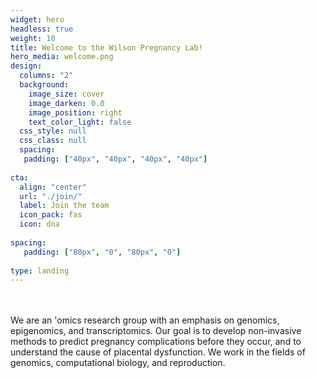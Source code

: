 ```yaml
---
widget: hero
headless: true
weight: 10
title: Welcome to the Wilson Pregnancy Lab!
hero_media: welcome.png
design:
  columns: "2"
  background:
    image_size: cover
    image_darken: 0.0
    image_position: right
    text_color_light: false
  css_style: null
  css_class: null
  spacing:
   padding: ["40px", "40px", "40px", "40px"]
  
cta:
  align: "center"
  url: "./join/"
  label: Join the team
  icon_pack: fas
  icon: dna
  
spacing:
   padding: ["80px", "0", "80px", "0"]
   
type: landing
---
```

<br>
<br>
We are an  'omics research group with an emphasis on genomics, epigenomics, and transcriptomics. Our goal is to develop non-invasive methods to predict pregnancy complications before they occur, and to understand the cause of placental dysfunction. We work in the fields of genomics, computational biology, and reproduction.
<br>
<br>
<br>


